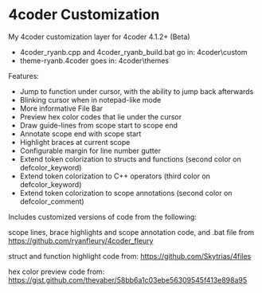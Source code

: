# 4coder Customization
My 4coder customization layer for 4coder 4.1.2+ (Beta)

* 4coder_ryanb.cpp and 4coder_ryanb_build.bat go in: 4coder\custom
* theme-ryanb.4coder goes in: 4coder\themes

Features:
* Jump to function under cursor, with the ability to jump back afterwards
* Blinking cursor when in notepad-like mode
* More informative File Bar
* Preview hex color codes that lie under the cursor
* Draw guide-lines from scope start to scope end
* Annotate scope end with scope start
* Highlight braces at current scope
* Configurable margin for line number gutter
* Extend token colorization to structs and functions (second color on defcolor_keyword)
* Extend token colorization to C++ operators (third color on defcolor_keyword)
* Extend token colorization to scope annotations (second color on defcolor_comment)

Includes customized versions of code from the following:

scope lines, brace highlights and scope annotation code, and .bat file from https://github.com/ryanfleury/4coder_fleury

struct and function highlight code from: https://github.com/Skytrias/4files

hex color preview code from: https://gist.github.com/thevaber/58bb6a1c03ebe56309545f413e898a95
